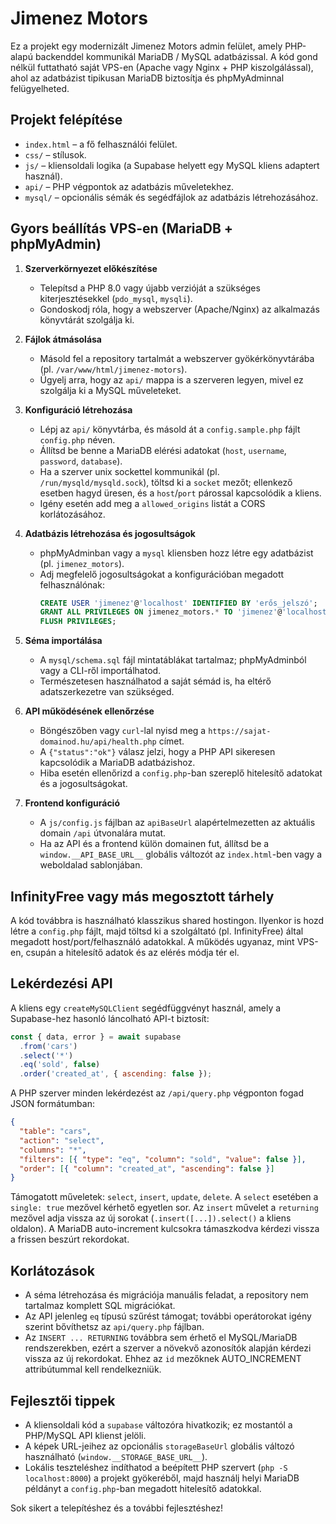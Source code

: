 # Jimenez Motors

Ez a projekt egy modernizált Jimenez Motors admin felület, amely PHP-alapú backenddel kommunikál
MariaDB / MySQL adatbázissal. A kód gond nélkül futtatható saját VPS-en (Apache vagy Nginx + PHP
kiszolgálással), ahol az adatbázist tipikusan MariaDB biztosítja és phpMyAdminnal felügyelheted.

## Projekt felépítése

- `index.html` – a fő felhasználói felület.
- `css/` – stílusok.
- `js/` – kliensoldali logika (a Supabase helyett egy MySQL kliens adaptert használ).
- `api/` – PHP végpontok az adatbázis műveletekhez.
- `mysql/` – opcionális sémák és segédfájlok az adatbázis létrehozásához.

## Gyors beállítás VPS-en (MariaDB + phpMyAdmin)

1. **Szerverkörnyezet előkészítése**
   - Telepítsd a PHP 8.0 vagy újabb verzióját a szükséges kiterjesztésekkel (`pdo_mysql`, `mysqli`).
   - Gondoskodj róla, hogy a webszerver (Apache/Nginx) az alkalmazás könyvtárát szolgálja ki.

2. **Fájlok átmásolása**
   - Másold fel a repository tartalmát a webszerver gyökérkönyvtárába (pl. `/var/www/html/jimenez-motors`).
   - Ügyelj arra, hogy az `api/` mappa is a szerveren legyen, mivel ez szolgálja ki a MySQL műveleteket.

3. **Konfiguráció létrehozása**
   - Lépj az `api/` könyvtárba, és másold át a `config.sample.php` fájlt `config.php` néven.
   - Állítsd be benne a MariaDB elérési adatokat (`host`, `username`, `password`, `database`).
   - Ha a szerver unix sockettel kommunikál (pl. `/run/mysqld/mysqld.sock`), töltsd ki a `socket` mezőt;
     ellenkező esetben hagyd üresen, és a `host`/`port` párossal kapcsolódik a kliens.
   - Igény esetén add meg a `allowed_origins` listát a CORS korlátozásához.

4. **Adatbázis létrehozása és jogosultságok**
   - phpMyAdminban vagy a `mysql` kliensben hozz létre egy adatbázist (pl. `jimenez_motors`).
   - Adj megfelelő jogosultságokat a konfigurációban megadott felhasználónak:
     ```sql
     CREATE USER 'jimenez'@'localhost' IDENTIFIED BY 'erős_jelszó';
     GRANT ALL PRIVILEGES ON jimenez_motors.* TO 'jimenez'@'localhost';
     FLUSH PRIVILEGES;
     ```

5. **Séma importálása**
   - A `mysql/schema.sql` fájl mintatáblákat tartalmaz; phpMyAdminból vagy a CLI-ről importálhatod.
   - Természetesen használhatod a saját sémád is, ha eltérő adatszerkezetre van szükséged.

6. **API működésének ellenőrzése**
   - Böngészőben vagy `curl`-lal nyisd meg a `https://sajat-domainod.hu/api/health.php` címet.
   - A `{"status":"ok"}` válasz jelzi, hogy a PHP API sikeresen kapcsolódik a MariaDB adatbázishoz.
   - Hiba esetén ellenőrizd a `config.php`-ban szereplő hitelesítő adatokat és a jogosultságokat.

7. **Frontend konfiguráció**
   - A `js/config.js` fájlban az `apiBaseUrl` alapértelmezetten az aktuális domain `/api` útvonalára mutat.
   - Ha az API és a frontend külön domainen fut, állítsd be a `window.__API_BASE_URL__` globális változót az
     `index.html`-ben vagy a weboldalad sablonjában.

## InfinityFree vagy más megosztott tárhely

A kód továbbra is használható klasszikus shared hostingon. Ilyenkor is hozd létre a `config.php` fájlt,
majd töltsd ki a szolgáltató (pl. InfinityFree) által megadott host/port/felhasználó adatokkal. A működés
ugyanaz, mint VPS-en, csupán a hitelesítő adatok és az elérés módja tér el.

## Lekérdezési API

A kliens egy `createMySQLClient` segédfüggvényt használ, amely a Supabase-hez hasonló láncolható API-t biztosít:

```javascript
const { data, error } = await supabase
  .from('cars')
  .select('*')
  .eq('sold', false)
  .order('created_at', { ascending: false });
```

A PHP szerver minden lekérdezést az `/api/query.php` végponton fogad JSON formátumban:

```json
{
  "table": "cars",
  "action": "select",
  "columns": "*",
  "filters": [{ "type": "eq", "column": "sold", "value": false }],
  "order": [{ "column": "created_at", "ascending": false }]
}
```

Támogatott műveletek: `select`, `insert`, `update`, `delete`. A `select` esetében a `single: true` mezővel
kérhető egyetlen sor. Az `insert` művelet a `returning` mezővel adja vissza az új sorokat (`.insert([...]).select()`
a kliens oldalon). A MariaDB auto-increment kulcsokra támaszkodva kérdezi vissza a frissen beszúrt rekordokat.

## Korlátozások

- A séma létrehozása és migrációja manuális feladat, a repository nem tartalmaz komplett SQL migrációkat.
- Az API jelenleg `eq` típusú szűrést támogat; további operátorokat igény szerint bővíthetsz az `api/query.php` fájlban.
- Az `INSERT ... RETURNING` továbbra sem érhető el MySQL/MariaDB rendszerekben, ezért a szerver a növekvő
  azonosítók alapján kérdezi vissza az új rekordokat. Ehhez az `id` mezőknek AUTO_INCREMENT attribútummal kell rendelkezniük.

## Fejlesztői tippek

- A kliensoldali kód a `supabase` változóra hivatkozik; ez mostantól a PHP/MySQL API klienst jelöli.
- A képek URL-jeihez az opcionális `storageBaseUrl` globális változó használható (`window.__STORAGE_BASE_URL__`).
- Lokális teszteléshez indíthatod a beépített PHP szervert (`php -S localhost:8000`) a projekt gyökeréből, majd használj
  helyi MariaDB példányt a `config.php`-ban megadott hitelesítő adatokkal.

Sok sikert a telepítéshez és a további fejlesztéshez!
